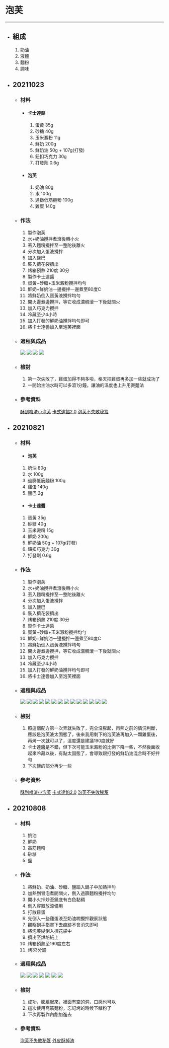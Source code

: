 # 泡芙
---
+ ## 組成
  1. 奶油
  2. 液體
  3. 麵粉
  4. 調味


+ ## 20211023
  + ### 材料
    + #### 卡士達餡
      1. 蛋黃 35g
      2. 砂糖 40g
      3. 玉米澱粉 11g
      4. 鮮奶 200g
      5. 鮮奶油 50g + 107g(打發)
      6. 鈕扣巧克力 30g
      7. 打發劑 0.6g
    + #### 泡芙
      1. 奶油 80g
      2. 水 100g
      3. 過篩低筋麵粉 100g
      4. 雞蛋 140g 
  
  + ### 作法
    1. 製作泡芙
    2. 水+奶油攪拌煮滾後轉小火
    3. 丟入麵粉攪拌至一整陀後離火
    4. 分次加入蛋液攪拌
    5. 加入鹽巴
    6. 裝入擠花袋擠出
    7. 烤箱預熱 210度 30分
    8. 製作卡士達醬
    9. 蛋黃+砂糖+玉米澱粉攪拌均勻
    10. 鮮奶+鮮奶油一邊攪拌一邊煮至80度C
    11. 將鮮奶倒入蛋黃液攪拌均勻
    12. 開火邊煮邊攪拌，等它收成濃稠滾一下後就關火
    13. 加入巧克力攪拌
    14. 冷藏至少4小時
    15. 加入打發的鮮奶油攪拌均勻即可
    16. 將卡士達醬加入至泡芙裡面
  
  + ### 過程與成品
    ![](../../Image/20211023_1.jpg)
    ![](../../Image/20211023_2.jpg)
    ![](../../Image/20211023_3.jpg)
    ![](../../Image/20211023_4.jpg)
  
  + ### 檢討
    1. 第一次失敗了，雞蛋加得不夠多啦，格天把雞蛋再多加一些就成功了
    2. 一開始主油水時可以多滾1分鐘，讓油的溫度也上升用燙麵法
  
  + ### 參考資料
    [酥到噴渣小泡芙](https://youtu.be/ooAZ9xNIU7E)
    [卡式達餡2.0](https://youtu.be/TPejpuVSPn0)
    [泡芙不失敗秘笈](https://youtu.be/qd2WVwPRwi4)


+ ## 20210821
  + ### 材料
    + #### 泡芙
    1. 奶油 80g
    2. 水 100g
    3. 過篩低筋麵粉 100g
    4. 雞蛋 140g
    5. 鹽巴 2g

    + #### 卡士達醬
    1. 蛋黃 35g
    2. 砂糖 40g
    3. 玉米澱粉 15g
    4. 鮮奶 200g
    5. 鮮奶油 50g + 107g(打發)
    6. 鈕扣巧克力 30g
    7. 打發劑 0.6g

  
  + ### 作法
    1. 製作泡芙
    2. 水+奶油攪拌煮滾後轉小火
    3. 丟入麵粉攪拌至一整陀後離火
    4. 分次加入蛋液攪拌
    5. 加入鹽巴
    6. 裝入擠花袋擠出
    7. 烤箱預熱 210度 30分
    8. 製作卡士達醬
    9. 蛋黃+砂糖+玉米澱粉攪拌均勻
    10. 鮮奶+鮮奶油一邊攪拌一邊煮至80度C
    11. 將鮮奶倒入蛋黃液攪拌均勻
    12. 開火邊煮邊攪拌，等它收成濃稠滾一下後就關火
    13. 加入巧克力攪拌
    14. 冷藏至少4小時
    15. 加入打發的鮮奶油攪拌均勻即可
    16. 將卡士達醬加入至泡芙裡面
  
  + ### 過程與成品
    ![](../../Image/20210821_8.jpg)
    ![](../../Image/20210821_9.jpg)
    ![](../../Image/20210821_10.jpg)
    ![](../../Image/20210821_11.jpg)
    ![](../../Image/20210821_12.jpg)
    ![](../../Image/20210821_13.jpg)
    ![](../../Image/20210821_14.jpg)
    ![](../../Image/20210821_15.jpg)
    ![](../../Image/20210821_16.jpg)
    ![](../../Image/20210821_17.jpg)
    ![](../../Image/20210821_18.jpg)
    ![](../../Image/20210821_19.jpg)
    ![](../../Image/20210821_20.jpg)
    ![](../../Image/20210821_21.jpg)
  
  + ### 檢討
    1. 照這個配方第一次弄就失敗了，完全沒膨起，再照之前的情況判斷，應該是泡芙液太固態了，後來我用剩下的泡芙液再加入一顆雞蛋後，再烤一次就可以了，溫度還是建議190度就好
    2. 卡士達醬是不錯，但下次可能玉米澱粉的比例下降一些，不然後面收起來冷藏以後，有點太固態了，會導致跟打發的鮮奶油混合時不好拌勻
    3. 下次鹽的部分再少一些
  
  + ### 參考資料
    [酥到噴渣小泡芙](https://youtu.be/ooAZ9xNIU7E)
    [卡式達餡2.0](https://youtu.be/TPejpuVSPn0)
    [泡芙不失敗秘笈](https://youtu.be/qd2WVwPRwi4)


+ ## 20210808
  + ### 材料
    1. 奶油
    2. 鮮奶
    3. 高筋麵粉
    4. 砂糖
    5. 鹽
  
  + ### 作法
    1. 將鮮奶、奶油、砂糖、鹽蹈入鍋子中加熱拌勻
    2. 加熱到冒泡煮開關火，倒入過篩麵粉攪拌均勻
    3. 開小火拌炒至鍋底有白色黏稠
    4. 倒入容器放涼備用
    5. 打散雞蛋
    6. 先倒入一些雞蛋液至奶油糊攪拌觀察狀態
    7. 觀察到手指畫下去痕跡不會消失即可
    8. 將泡芙糊倒入擠花袋中
    9. 擠出至烘培紙上
    10. 烤箱預熱至190度左右
    11. 烤33分鐘
  
  + ### 過程與成品
    ![](../../Image/20210808_1.jpg)
    ![](../../Image/20210808_2.jpg)
    ![](../../Image/20210808_3.jpg)
    ![](../../Image/20210808_4.jpg)
    ![](../../Image/20210808_5.jpg)
    ![](../../Image/20210808_6.jpg)
    ![](../../Image/20210808_7.jpg)
  
  + ### 檢討
    1. 成功，膨脹起來，裡面有空的洞，口感也可以
    2. 這次使用高筋麵粉，忘記烤的時候下糖粉了
    3. 下次再製作內餡加進去
  
  + ### 參考資料
    [泡芙不失敗秘笈](https://www.youtube.com/watch?v=qd2WVwPRwi4)
    [外皮酥掉渣](https://www.youtube.com/watch?v=djKuXrVevzQ)